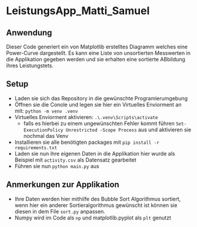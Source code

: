 # LeistungsApp_Matti_Samuel
## Anwendung
Dieser Code generiert ein von Matplotlib erstelltes Diagramm welches eine Power-Curve dargestellt. Es kann eine Liste von unsortierten Messwerten in die Applikation gegeben werden und sie erhalten eine sortierte ABbildung ihres Leistungstets.
## Setup
- Laden sie sich das Repository in die gewünschte Programierumgebung
- Öffnen sie die Conole und legen sie hier ein Virtuelles Enviorment an mit: ```python -m venv .venv```
- Virtuelles Enviorment aktivieren: ```.\.venv\Scripts\activate```
    - falls es hierbei zu einem ungewünschten Fehler kommt führen ```Set-ExecutionPolicy Unrestricted -Scope Process``` aus und aktivieren sie nochmal das Venv
- Installieren sie alle benötigten packages mit ```pip install -r requirements.txt```
- Laden sie nun ihre eigenen Daten in die Applikation hier wurde als Beispiel mit ```activity.csv``` als Datensatz gearbeitet
- Führen sie nun ```python main.py``` aus
## Anmerkungen zur Applikation
  - Ihre Daten werden hier mithilfe des Bubble Sort Algorithmus sortiert, wenn hier ein anderer Sortieralgorithmus gewünscht ist können sie diesen in dem File ```sort.py``` anpassen.
  - Numpy wird im Code als ```np``` und matplotlib.pyplot als ```plt``` genutzt
